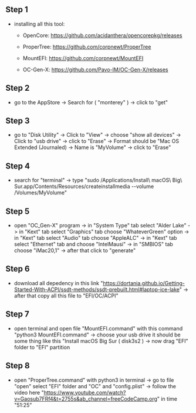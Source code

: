 ## Step 1 

* installing all this tool:

    - OpenCore: https://github.com/acidanthera/opencorepkg/releases

    - ProperTree: https://github.com/corpnewt/ProperTree

    - MountEFI: https://github.com/corpnewt/MountEFI

    - OC-Gen-X: https://github.com/Pavo-IM/OC-Gen-X/releases

## Step 2

* go to the AppStore -> Search for ( "monterey" ) -> click to "get"

## Step 3

* go to "Disk Utility" -> Click to "View" -> choose "show all devices" -> Click to "usb drive" -> click to "Erase" -> Format should be "Mac OS Extended (Journaled) -> Name is "MyVolume" -> click to "Erase"

## Step 4

* search for "terminal" -> type "sudo /Applications/Install\ macOS\ Big\ Sur.app/Contents/Resources/createinstallmedia --volume /Volumes/MyVolume" 


## Step 5

* open "OC_Gen-X" program -> in "System Type" tab select "Alder Lake" -> in "Kext" tab select "Graphics" tab choose "WhateverGreen" option -> in "Kext" tab select "Audio" tab choose "AppleALC" -> in "Kext" tab select "Ethernet" tab and choose "IntelMausi" -> in "SMBIOS" tab choose "iMac20,1" -> after that click to "generate"


## Step 6

* download all depedency in this link "https://dortania.github.io/Getting-Started-With-ACPI/ssdt-methods/ssdt-prebuilt.html#laptop-ice-lake" -> after that copy all this file to "EFI/OC/ACPI"


## Step 7

* open terminal and open file "MountEFI.command" with this command "python3 MountEFI.command" -> choose your usb drive it should be some thing like this "Install macOS Big Sur ( disk3s2 ) -> now drag "EFI" folder to "EFI" partition


## Step 8

* open "ProperTree.command" with python3 in terminal -> go to file "open" select "EFI" folder and "OC" and "config.plist" -> follow the video here "https://www.youtube.com/watch?v=Gaosub7FRf4&t=2755s&ab_channel=freeCodeCamp.org" in time "51:25"


